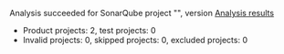 Analysis succeeded for SonarQube project "", version  [Analysis results](https://sonarcloud.io/dashboard/index/ysy9595)
- Product projects: 2, test projects: 0
- Invalid projects: 0, skipped projects: 0, excluded projects: 0
